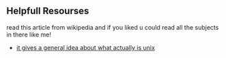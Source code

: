 ## Helpfull Resourses
read this article from wikipedia and if you liked u could read all the subjects in there like me!
- [it gives a general idea about what actually is unix](https://en.wikipedia.org/wiki/Unix) <!-- TODO: read it more one time -->